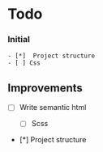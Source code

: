 # Todo

### Initial

    - [*]  Project structure
    - [ ] Css

## Improvements

- [ ] Write semantic html
    - [ ] Scss


- [*]  Project structure